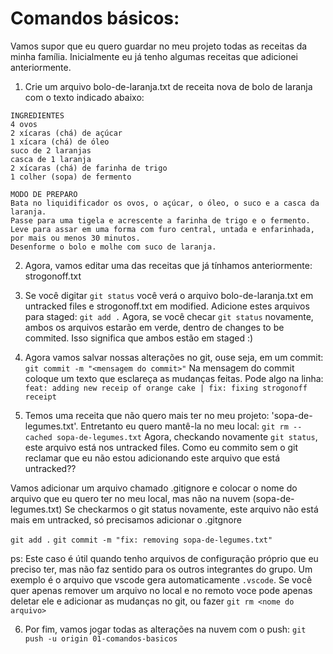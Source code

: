 # Comandos básicos:

Vamos supor que eu quero guardar no meu projeto todas as receitas da minha família.
Inicialmente eu já tenho algumas receitas que adicionei anteriormente.

01. Crie um arquivo bolo-de-laranja.txt de receita nova de bolo de laranja com o texto indicado abaixo:

```
INGREDIENTES
4 ovos
2 xícaras (chá) de açúcar
1 xícara (chá) de óleo
suco de 2 laranjas
casca de 1 laranja
2 xícaras (chá) de farinha de trigo
1 colher (sopa) de fermento

MODO DE PREPARO
Bata no liquidificador os ovos, o açúcar, o óleo, o suco e a casca da laranja.
Passe para uma tigela e acrescente a farinha de trigo e o fermento.
Leve para assar em uma forma com furo central, untada e enfarinhada, por mais ou menos 30 minutos.
Desenforme o bolo e molhe com suco de laranja.
```

02. Agora, vamos editar uma das receitas que já tínhamos anteriormente: strogonoff.txt

03. Se você digitar `git status` você verá o arquivo bolo-de-laranja.txt em untracked files e strogonoff.txt em modified. Adicione estes arquivos para staged: `git add .`
Agora, se você checar `git status` novamente, ambos os arquivos estarão em verde, dentro de changes to be commited. Isso significa que ambos estão em staged :)

04. Agora vamos salvar nossas alterações no git, ouse seja, em um commit:
`git commit -m "<mensagem do commit>"`
Na mensagem do commit coloque um texto que esclareça as mudanças feitas. Pode algo na linha: `feat: adding new receip of orange cake | fix: fixing strogonoff receipt`

05. Temos uma receita que não quero mais ter no meu projeto: 'sopa-de-legumes.txt'. Entretanto eu quero mantê-la no meu local:
`git rm --cached sopa-de-legumes.txt`
Agora, checkando novamente `git status`, este arquivo está nos untracked files.
Como eu commito sem o git reclamar que eu não estou adicionando este arquivo que está untracked??

Vamos adicionar um arquivo chamado .gitignore e colocar o nome do arquivo que eu quero ter no meu local, mas não na nuvem (sopa-de-legumes.txt)
Se checkarmos o git status novamente, este arquivo não está mais em untracked, só precisamos adicionar o .gitgnore

`git add .`
`git commit -m "fix: removing sopa-de-legumes.txt"`

ps: Este caso é útil quando tenho arquivos de configuração próprio que eu preciso ter, mas não faz sentido para os outros integrantes do grupo. Um exemplo é o arquivo que vscode gera automaticamente `.vscode`.
Se você quer apenas remover um arquivo no local e no remoto voce pode apenas deletar ele e adicionar as mudanças no git, ou fazer `git rm <nome do arquivo>`

06. Por fim, vamos jogar todas as alterações na nuvem com o push:
`git push -u origin 01-comandos-basicos`